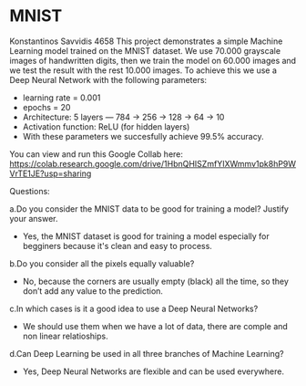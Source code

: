 # MNIST
Konstantinos Savvidis 4658
This project demonstrates a simple Machine Learning model trained on the MNIST dataset. We use 70.000 grayscale images of handwritten digits, then we train the model on 60.000 images and we test the result with the rest 10.000 images. To achieve this we use a Deep Neural Network with the following parameters: 
- learning rate = 0.001
- epochs = 20
-  Architecture: 5 layers — 784 → 256 → 128 → 64 → 10
-  Activation function: ReLU (for hidden layers)
-   With these parameters we succesfully achieve  99.5% accuracy.

  You can view and run this Google Collab here: https://colab.research.google.com/drive/1HbnQHISZmfYIXWmmv1pk8hP9WVrTE1JE?usp=sharing

Questions:

a.Do you consider the MNIST data to be good for training a model? Justify your answer.
- Yes, the MNIST dataset is good for training a model especially for begginers because it's clean and easy to process.

b.Do you consider all the pixels equally valuable?
- No, because the corners are usually empty (black) all the time, so they don’t add any value to the prediction.

c.In which cases is it a good idea to use a Deep Neural Networks?
- We should use them when we have a lot of data, there are comple and non linear relatioships.

d.Can Deep Learning be used in all three branches of Machine Learning?
- Yes, Deep Neural Networks are flexible and can be used everywhere.
